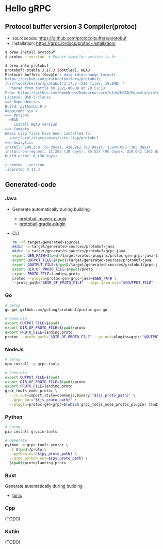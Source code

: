 # Hello gRPC

## Protocol buffer version 3 Compiler(protoc)

- sourcecode: https://github.com/protocolbuffers/protobuf
- installation: https://grpc.io/docs/protoc-installation/

```bash
$ brew install protobuf
$ protoc --version  # Ensure compiler version is 3+
```

```bash
$ brew info protobuf
protobuf: stable 3.17.3 (bottled), HEAD
Protocol buffers (Google's data interchange format)
https://github.com/protocolbuffers/protobuf/
/usr/local/Cellar/protobuf/3.17.3 (210 files, 18.0MB) *
  Poured from bottle on 2021-06-09 at 20:51:53
From: https://github.com/Homebrew/homebrew-core/blob/HEAD/Formula/protobuf.rb
License: BSD-3-Clause
==> Dependencies
Build: python@3.9 ✔
Required: six ✔
==> Options
--HEAD
	Install HEAD version
==> Caveats
Emacs Lisp files have been installed to:
  /usr/local/share/emacs/site-lisp/protobuf
==> Analytics
install: 109,150 (30 days), 428,962 (90 days), 1,644,093 (365 days)
install-on-request: 21,285 (30 days), 85,527 (90 days), 310,042 (365 days)
build-error: 0 (30 days)

$ protoc --version
libprotoc 3.17.3
```

## Generated-code

### Java

- Generate automatically during building

  - [protobuf-maven-plugin](https://github.com/xolstice/protobuf-maven-plugin)
  - [protobuf-gradle-plugin](https://github.com/google/protobuf-gradle-plugin)

- CLI

  ```bash
  rm -rf target/generated-sources
  mkdir -p target/generated-sources/protobuf/java
  mkdir -p target/generated-sources/protobuf/grpc-java
  export GEN_PATH=$(pwd)/target/protoc-plugins/protoc-gen-grpc-java-1.39.0-osx-x86_64.exe
  export OUTPUT_FILE=$(pwd)/target/generated-sources/protobuf/java
  export GOUTPUT_FILE=$(pwd)/target/generated-sources/protobuf/grpc-java
  export DIR_OF_PROTO_FILE=$(pwd)/proto
  export PROTO_FILE=landing.proto
  protoc --plugin=protoc-gen-grpc-java=$GEN_PATH \
  --proto_path="$DIR_OF_PROTO_FILE" --grpc-java_out="$GOUTPUT_FILE" --java_out="$OUTPUT_FILE" "$PROTO_FILE"
  ```

### Go

```bash
# Setup
go get github.com/golang/protobuf/protoc-gen-go

# Generate
export OUTPUT_FILE=$(pwd)
export DIR_OF_PROTO_FILE=$(pwd)/proto
export PROTO_FILE=landing.proto
protoc --proto_path="$DIR_OF_PROTO_FILE" --go_out=plugins=grpc:"$OUTPUT_FILE" "$PROTO_FILE"
```

### NodeJs

```bash
# Setup
npm install -g grpc-tools

# Generate
export OUTPUT_FILE=$(pwd)
export DIR_OF_PROTO_FILE=$(pwd)/proto
export PROTO_FILE=landing.proto
grpc_tools_node_protoc \
  --js_out=import_style=commonjs,binary:"${js_proto_path}" \
  --grpc_out="${js_proto_path}" \
  --plugin=protoc-gen-grpc=$(which grpc_tools_node_protoc_plugin) landing.proto
```

### Python

```bash
# Setup
pip install grpcio-tools

# Generate
python -m grpc.tools.protoc \
  -I $(pwd)/proto \
  --python_out=${py_proto_path} \
  --grpc_python_out=${py_proto_path} \
  $(pwd)/proto/landing.proto
```

### Rust

Generate automatically during building
- [tonic](https://github.com/hyperium/tonic)

### Cpp
(TODO)

### Kotlin
(TODO)
